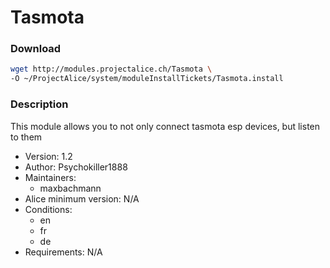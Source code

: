 # Tasmota

### Download
```bash
wget http://modules.projectalice.ch/Tasmota \
-O ~/ProjectAlice/system/moduleInstallTickets/Tasmota.install
```

### Description
This module allows you to not only connect tasmota esp devices, but listen to them

- Version: 1.2
- Author: Psychokiller1888
- Maintainers:
  - maxbachmann
- Alice minimum version: N/A
- Conditions:
  - en
  - fr
  - de
- Requirements: N/A
